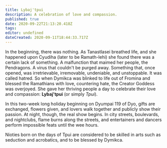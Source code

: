 ```yaml
---
title: Lybaj'tpui
description: A celebration of love and compassion.
published: true
date: 2020-09-22T21:13:20.418Z
tags: 
editor: undefined
dateCreated: 2020-09-11T18:44:33.717Z
---
```


In the beginning, there was nothing. As Tanastlasei breathed life, and she happened upon Cyudiha (later to be Ramath-lehi) she found there was a certain lack of something. A malfunction that maimed her people, the Pendragons. A virus that couldn't be purged away. Something that, once opened, was irretrievable, irremovable, undeniable, and unstoppable. It was called hatred. So when Dymikca was blinked to life out of Fromina and blessed the Ramathians with love, countering hate, the Creator Goddess was overjoyed. She gave her thriving people a day to celebrate their love and compassion: **Lybaj'tpui** (or simply *Tpui*).

In this two-week long holiday beginning on Dyumpai 119 of Dyo, gifts are exchanged, flowers given, and lovers walk together and publicly show their passion. At night, though, the real show begins. In city streets, boulevards, and nightclubs, flame burns along the streets, and entertainers and dancers perform impossible feats until the wee hours.

Nioties born on the days of Tpui are considered to be skilled in arts such as seduction and acrobatics, and to be blessed by Dymikca.